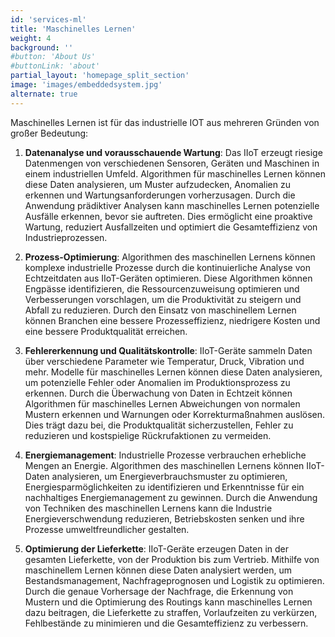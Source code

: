 ```yaml
---
id: 'services-ml'
title: 'Maschinelles Lernen'
weight: 4
background: ''
#button: 'About Us'
#buttonLink: 'about'
partial_layout: 'homepage_split_section'
image: 'images/embeddedsystem.jpg'
alternate: true
---
```

Maschinelles Lernen ist für das industrielle IOT aus mehreren Gründen von großer Bedeutung: 

 

1. **Datenanalyse und vorausschauende Wartung**: Das IIoT erzeugt riesige Datenmengen von verschiedenen Sensoren, Geräten und Maschinen in einem industriellen Umfeld. Algorithmen für maschinelles Lernen können diese Daten analysieren, um Muster aufzudecken, Anomalien zu erkennen und Wartungsanforderungen vorherzusagen. Durch die Anwendung prädiktiver Analysen kann maschinelles Lernen potenzielle Ausfälle erkennen, bevor sie auftreten. Dies ermöglicht eine proaktive Wartung, reduziert Ausfallzeiten und optimiert die Gesamteffizienz von Industrieprozessen. 

 

2. **Prozess-Optimierung**: Algorithmen des maschinellen Lernens können komplexe industrielle Prozesse durch die kontinuierliche Analyse von Echtzeitdaten aus IIoT-Geräten optimieren. Diese Algorithmen können Engpässe identifizieren, die Ressourcenzuweisung optimieren und Verbesserungen vorschlagen, um die Produktivität zu steigern und Abfall zu reduzieren. Durch den Einsatz von maschinellem Lernen können Branchen eine bessere Prozesseffizienz, niedrigere Kosten und eine bessere Produktqualität erreichen. 

 

3. **Fehlererkennung und Qualitätskontrolle**: IIoT-Geräte sammeln Daten über verschiedene Parameter wie Temperatur, Druck, Vibration und mehr. Modelle für maschinelles Lernen können diese Daten analysieren, um potenzielle Fehler oder Anomalien im Produktionsprozess zu erkennen. Durch die Überwachung von Daten in Echtzeit können Algorithmen für maschinelles Lernen Abweichungen von normalen Mustern erkennen und Warnungen oder Korrekturmaßnahmen auslösen. Dies trägt dazu bei, die Produktqualität sicherzustellen, Fehler zu reduzieren und kostspielige Rückrufaktionen zu vermeiden. 

 

4. **Energiemanagement**: Industrielle Prozesse verbrauchen erhebliche Mengen an Energie. Algorithmen des maschinellen Lernens können IIoT-Daten analysieren, um Energieverbrauchsmuster zu optimieren, Energiesparmöglichkeiten zu identifizieren und Erkenntnisse für ein nachhaltiges Energiemanagement zu gewinnen. Durch die Anwendung von Techniken des maschinellen Lernens kann die Industrie Energieverschwendung reduzieren, Betriebskosten senken und ihre Prozesse umweltfreundlicher gestalten. 

 

5. **Optimierung der Lieferkette**: IIoT-Geräte erzeugen Daten in der gesamten Lieferkette, von der Produktion bis zum Vertrieb. Mithilfe von maschinellem Lernen können diese Daten analysiert werden, um Bestandsmanagement, Nachfrageprognosen und Logistik zu optimieren. Durch die genaue Vorhersage der Nachfrage, die Erkennung von Mustern und die Optimierung des Routings kann maschinelles Lernen dazu beitragen, die Lieferkette zu straffen, Vorlaufzeiten zu verkürzen, Fehlbestände zu minimieren und die Gesamteffizienz zu verbessern.